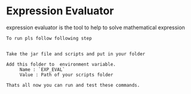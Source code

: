 Expression Evaluator
====================
expression evaluator is the tool to help to solve mathematical expression

    To run pls follow following step

    
    Take the jar file and scripts and put in your folder

    Add this folder to  environment variable.
         Name : `EXP_EVAL`
         Value : Path of your scripts folder

    Thats all now you can run and test these commands.

